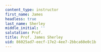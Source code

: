 ```yaml
---
content_type: instructor
first_name: James
headless: true
last_name: Sherley
middle_initial: ''
salutation: Prof.
title: Prof. James Sherley
uid: 86025ad7-eecf-17e2-4ee7-2bbca60e0c1b
---
```

